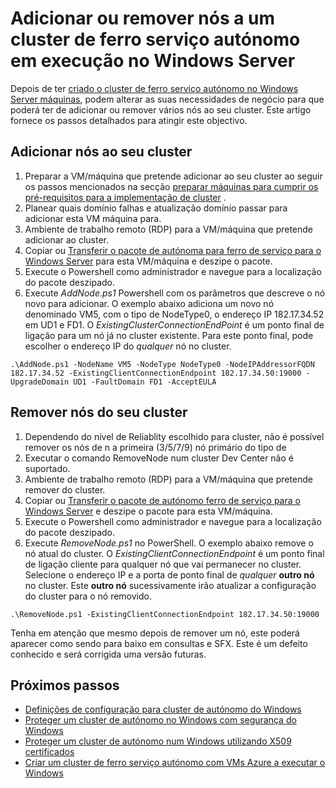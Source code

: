 <properties
   pageTitle="Adicionar ou remover nós a um cluster de ferro serviço autónomo | Microsoft Azure"
   description="Saiba como adicionar ou remover nós a um cluster de Azure Service ferro num física ou máquina virtual com o Windows Server, que pode ser no local ou em qualquer na nuvem."
   services="service-fabric"
   documentationCenter=".net"
   authors="dsk-2015"
   manager="timlt"
   editor=""/>

<tags
   ms.service="service-fabric"
   ms.devlang="dotnet"
   ms.topic="article"
   ms.tgt_pltfrm="NA"
   ms.workload="NA"
   ms.date="09/20/2016"
   ms.author="dkshir;chackdan"/>


# <a name="add-or-remove-nodes-to-a-standalone-service-fabric-cluster-running-on-windows-server"></a>Adicionar ou remover nós a um cluster de ferro serviço autónomo em execução no Windows Server

Depois de ter [criado o cluster de ferro serviço autónomo no Windows Server máquinas](service-fabric-cluster-creation-for-windows-server.md), podem alterar as suas necessidades de negócio para que poderá ter de adicionar ou remover vários nós ao seu cluster. Este artigo fornece os passos detalhados para atingir este objectivo.


## <a name="add-nodes-to-your-cluster"></a>Adicionar nós ao seu cluster

1. Preparar a VM/máquina que pretende adicionar ao seu cluster ao seguir os passos mencionados na secção [preparar máquinas para cumprir os pré-requisitos para a implementação de cluster](service-fabric-cluster-creation-for-windows-server.md#preparemachines) .
2. Planear quais domínio falhas e atualização domínio passar para adicionar esta VM máquina para.
3. Ambiente de trabalho remoto (RDP) para a VM/máquina que pretende adicionar ao cluster.
4. Copiar ou [Transferir o pacote de autónoma para ferro de serviço para o Windows Server](http://go.microsoft.com/fwlink/?LinkId=730690) para esta VM/máquina e deszipe o pacote.
5. Execute o Powershell como administrador e navegue para a localização do pacote deszipado.
6. Execute *AddNode.ps1* Powershell com os parâmetros que descreve o nó novo para adicionar. O exemplo abaixo adiciona um novo nó denominado VM5, com o tipo de NodeType0, o endereço IP 182.17.34.52 em UD1 e FD1. O *ExistingClusterConnectionEndPoint* é um ponto final de ligação para um nó já no cluster existente. Para este ponto final, pode escolher o endereço IP do *qualquer* nó no cluster.

```
.\AddNode.ps1 -NodeName VM5 -NodeType NodeType0 -NodeIPAddressorFQDN 182.17.34.52 -ExistingClientConnectionEndpoint 182.17.34.50:19000 -UpgradeDomain UD1 -FaultDomain FD1 -AcceptEULA

```

## <a name="remove-nodes-from-your-cluster"></a>Remover nós do seu cluster

1. Dependendo do nível de Reliablity escolhido para cluster, não é possível remover os nós de n a primeira (3/5/7/9) nó primário do tipo de
2. Executar o comando RemoveNode num cluster Dev Center não é suportado.
2. Ambiente de trabalho remoto (RDP) para a VM/máquina que pretende remover do cluster.
2. Copiar ou [Transferir o pacote de autónomo ferro de serviço para o Windows Server](http://go.microsoft.com/fwlink/?LinkId=730690) e deszipe o pacote para esta VM/máquina.
3. Execute o Powershell como administrador e navegue para a localização do pacote deszipado.
4. Execute *RemoveNode.ps1* no PowerShell. O exemplo abaixo remove o nó atual do cluster. O *ExistingClientConnectionEndpoint* é um ponto final de ligação cliente para qualquer nó que vai permanecer no cluster. Selecione o endereço IP e a porta de ponto final de *qualquer* **outro nó** no cluster. Este **outro nó** sucessivamente irão atualizar a configuração do cluster para o nó removido. 

```
.\RemoveNode.ps1 -ExistingClientConnectionEndpoint 182.17.34.50:19000
```

Tenha em atenção que mesmo depois de remover um nó, este poderá aparecer como sendo para baixo em consultas e SFX. Este é um defeito conhecido e será corrigida uma versão futuras. 


## <a name="next-steps"></a>Próximos passos
- [Definições de configuração para cluster de autónomo do Windows](service-fabric-cluster-manifest.md)
- [Proteger um cluster de autónomo no Windows com segurança do Windows](service-fabric-windows-cluster-windows-security.md)
- [Proteger um cluster de autónomo num Windows utilizando X509 certificados](service-fabric-windows-cluster-x509-security.md)
- [Criar um cluster de ferro serviço autónomo com VMs Azure a executar o Windows](service-fabric-cluster-creation-with-windows-azure-vms.md)
